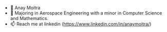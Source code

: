 - 👋 Anay Moitra
- 🌱 Majoring in Aerospace Engineering with a minor in Computer Science and Mathematics.
- 📫 Reach me at linkedin (https://www.linkedin.com/in/anaymoitra/)
